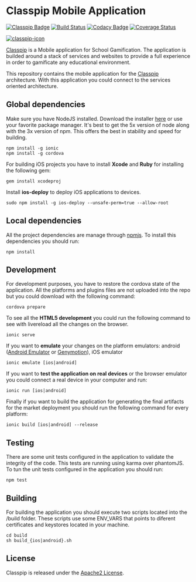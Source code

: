 # Classpip Mobile Application

[![Classpip Badge](https://img.shields.io/badge/classpip-mobile-brightgreen.svg)](https://github.com/classpip/classpip-mobile)
[![Build Status](https://travis-ci.org/classpip/classpip-mobile.svg?branch=master)](https://travis-ci.org/classpip/classpip-mobile)
[![Codacy Badge](https://api.codacy.com/project/badge/Grade/bd643be13e654be1a662a6eea7a43b93)](https://www.codacy.com/app/classpip/classpip-mobile?utm_source=github.com&utm_medium=referral&utm_content=classpip/classpip-mobile&utm_campaign=Badge_Grade)
[![Coverage Status](https://coveralls.io/repos/github/classpip/classpip-mobile/badge.svg?branch=master)](https://coveralls.io/github/classpip/classpip-mobile?branch=master)

[![classpip-icon](https://github.com/classpip/classpip/raw/master/resources/icontext-land.png)](http://www.classpip.com/)

[Classpip](https://www.classpip.com) is a Mobile application for School Gamification. The application is builded around a stack of services and websites to provide a full experience in order to gamificate any educational environment.

This repository contains the mobile application for the [Classpip](https://www.classpip.com) architecture. With this application you could connect to the services oriented architecture.

## Global dependencies

Make sure you have NodeJS installed. Download the installer [here](https://nodejs.org/dist/latest-v5.x/) or use your favorite package manager. It's best to get the 5x version of node along with the 3x version of npm. This offers the best in stability and speed for building.

```
npm install -g ionic
npm install -g cordova
```

For building iOS projects you have to install **Xcode** and **Ruby** for installing the following gem:

```
gem install xcodeproj
```

Install **ios-deploy** to deploy iOS applications to devices.

```
sudo npm install -g ios-deploy --unsafe-perm=true --allow-root
```

## Local dependencies

All the project dependencies are manage through [npmjs](https://www.npmjs.com/). To install this dependencies you should run:

```
npm install
```

## Development

For development purposes, you have to restore the cordova state of the application. All the platforms and plugins files are not uploaded into the repo but you could download with the following command:

```
cordova prepare
```

To see all the **HTML5 development** you could run the following command to see with livereload all the changes on the browser.

```
ionic serve
```

If you want to **emulate** your changes on the platform emulators: android ([Android Emulator](https://developer.android.com/studio/run/emulator.html) or [Genymotion](https://www.genymotion.com/)), iOS emulator

```
ionic emulate [ios|android]
```

If you want to **test the application on real devices** or the browser emulator you could connect a real device in your computer and run:

```
ionic run [ios|android]
```

Finally if you want to build the application for generating the final artifacts for the market deployment you should run the following command for every platform:

```
ionic build [ios|android] --release
```

## Testing

There are some unit tests configured in the application to validate the integrity of the code. This tests are running using karma over phantomJS. To tun the unit tests configured in the application you should run:

```
npm test
```

## Building

For building the application you should execute two scripts located into the /build folder. These scripts use some ENV_VARS that points to diferent certificates and keystores located in your machine.

```
cd build
sh build_{ios|android}.sh
```

## License

Classpip is released under the [Apache2 License](https://github.com/classpip/classpip-mobile/blob/master/LICENSE).
